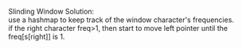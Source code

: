 Slinding Window Solution:  
use a hashmap to keep track of the window character's frequencies.  
if the right character freq>1, then start to move left pointer until the freq[s[right]] is 1.
